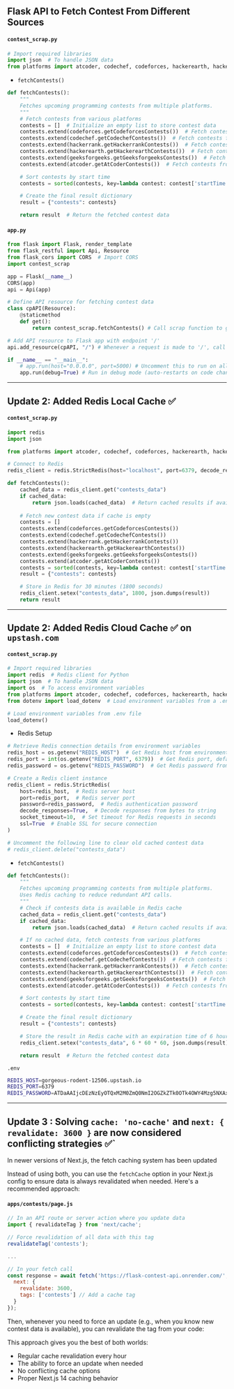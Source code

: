 
## Flask API to Fetch Contest From Different Sources

#### `contest_scrap.py`
```python
# Import required libraries
import json  # To handle JSON data
from platforms import atcoder, codechef, codeforces, hackerearth, hackerrank, geeksforgeeks  # Import platform-specific contest fetchers
```
- `fetchContests()`
```python
def fetchContests():
    """
    Fetches upcoming programming contests from multiple platforms.
    """
    # Fetch contests from various platforms
    contests = []  # Initialize an empty list to store contest data
    contests.extend(codeforces.getCodeforcesContests())  # Fetch contests from Codeforces
    contests.extend(codechef.getCodechefContests())  # Fetch contests from CodeChef
    contests.extend(hackerrank.getHackerrankContests())  # Fetch contests from HackerRank
    contests.extend(hackerearth.getHackerearthContests())  # Fetch contests from HackerEarth
    contests.extend(geeksforgeeks.getGeeksforgeeksContests())  # Fetch contests from GeeksforGeeks
    contests.extend(atcoder.getAtCoderContests())  # Fetch contests from AtCoder

    # Sort contests by start time
    contests = sorted(contests, key=lambda contest: contest['startTime'])

    # Create the final result dictionary
    result = {"contests": contests}

    return result  # Return the fetched contest data
```

#### `app.py`
```python
from flask import Flask, render_template
from flask_restful import Api, Resource
from flask_cors import CORS  # Import CORS
import contest_scrap

app = Flask(__name__)
CORS(app)
api = Api(app)

# Define API resource for fetching contest data
class cpAPI(Resource):
    @staticmethod
    def get():
        return contest_scrap.fetchContests() # Call scrap function to get latest contest data

# Add API resource to Flask app with endpoint '/'
api.add_resource(cpAPI, "/") # Whenever a request is made to '/', call the cpAPI class. The get() method inside cpAPI will handle GET requests.

if __name__ == "__main__":
    # app.run(host="0.0.0.0", port=5000) # Uncomment this to run on all network interfaces
    app.run(debug=True) # Run in debug mode (auto-restarts on code changes)
```
---

## **Update 2:** Added Redis Local Cache ✅

#### `contest_scrap.py`
```python
import redis
import json

from platforms import atcoder, codechef, codeforces, hackerearth, hackerrank, geeksforgeeks

# Connect to Redis
redis_client = redis.StrictRedis(host="localhost", port=6379, decode_responses=True)

def fetchContests():
    cached_data = redis_client.get("contests_data")
    if cached_data:
        return json.loads(cached_data)  # Return cached results if available
    
    # Fetch new contest data if cache is empty
    contests = []
    contests.extend(codeforces.getCodeforcesContests())
    contests.extend(codechef.getCodechefContests())
    contests.extend(hackerrank.getHackerrankContests())
    contests.extend(hackerearth.getHackerearthContests())
    contests.extend(geeksforgeeks.getGeeksforgeeksContests())
    contests.extend(atcoder.getAtCoderContests())
    contests = sorted(contests, key=lambda contest: contest['startTime'])
    result = {"contests": contests}

    # Store in Redis for 30 minutes (1800 seconds)
    redis_client.setex("contests_data", 1800, json.dumps(result))
    return result
```

---
## **Update 2:** Added Redis Cloud Cache ✅ on `upstash.com`

#### `contest_scrap.py`
```python
# Import required libraries
import redis  # Redis client for Python
import json  # To handle JSON data
import os  # To access environment variables
from platforms import atcoder, codechef, codeforces, hackerearth, hackerrank, geeksforgeeks  # Import platform-specific contest fetchers
from dotenv import load_dotenv  # Load environment variables from a .env file

# Load environment variables from .env file
load_dotenv()
```
- Redis Setup
```Python
# Retrieve Redis connection details from environment variables
redis_host = os.getenv("REDIS_HOST")  # Get Redis host from environment
redis_port = int(os.getenv("REDIS_PORT", 6379))  # Get Redis port, default to 6379 if not provided
redis_password = os.getenv("REDIS_PASSWORD")  # Get Redis password from environment

# Create a Redis client instance
redis_client = redis.StrictRedis(
    host=redis_host,  # Redis server host
    port=redis_port,  # Redis server port
    password=redis_password,  # Redis authentication password
    decode_responses=True,  # Decode responses from bytes to string
    socket_timeout=10,  # Set timeout for Redis requests in seconds
    ssl=True  # Enable SSL for secure connection
)

# Uncomment the following line to clear old cached contest data
# redis_client.delete("contests_data")
```
- `fetchContests()`
```python
def fetchContests():
    """
    Fetches upcoming programming contests from multiple platforms.
    Uses Redis caching to reduce redundant API calls.
    """
    # Check if contests data is available in Redis cache
    cached_data = redis_client.get("contests_data")
    if cached_data:
        return json.loads(cached_data)  # Return cached results if available

    # If no cached data, fetch contests from various platforms
    contests = []  # Initialize an empty list to store contest data
    contests.extend(codeforces.getCodeforcesContests())  # Fetch contests from Codeforces
    contests.extend(codechef.getCodechefContests())  # Fetch contests from CodeChef
    contests.extend(hackerrank.getHackerrankContests())  # Fetch contests from HackerRank
    contests.extend(hackerearth.getHackerearthContests())  # Fetch contests from HackerEarth
    contests.extend(geeksforgeeks.getGeeksforgeeksContests())  # Fetch contests from GeeksforGeeks
    contests.extend(atcoder.getAtCoderContests())  # Fetch contests from AtCoder

    # Sort contests by start time
    contests = sorted(contests, key=lambda contest: contest['startTime'])

    # Create the final result dictionary
    result = {"contests": contests}

    # Store the result in Redis cache with an expiration time of 6 hours (6 * 60 * 60 seconds)
    redis_client.setex("contests_data", 6 * 60 * 60, json.dumps(result))

    return result  # Return the fetched contest data
```

`.env`
```sh
REDIS_HOST=gorgeous-rodent-12506.upstash.io
REDIS_PORT=6379
REDIS_PASSWORD=ATDaAAIjcDEzNzEyOTQxM2M0ZmQ0NmI2OGZkZTk0OTk4OWY4Mzg5NXAxMA
```

---


## **Update 3** : Solving `cache: 'no-cache'` and `next: { revalidate: 3600 }` are now considered conflicting strategies ✅`


In newer versions of Next.js, the fetch caching system has been updated

Instead of using both, you can use the `fetchCache` option in your Next.js config to ensure data is always revalidated when needed. Here's a recommended approach:

#### `apps/contests/page.js`
```javascript
// In an API route or server action where you update data
import { revalidateTag } from 'next/cache';

// Force revalidation of all data with this tag
revalidateTag('contests');

...

// In your fetch call
const response = await fetch('https://flask-contest-api.onrender.com/', {
  next: { 
    revalidate: 3600,
    tags: ['contests'] // Add a cache tag
  }
});
```

Then, whenever you need to force an update (e.g., when you know new contest data is available), you can revalidate the tag from your code:

This approach gives you the best of both worlds:
- Regular cache revalidation every hour
- The ability to force an update when needed
- No conflicting cache options
- Proper Next.js 14 caching behavior